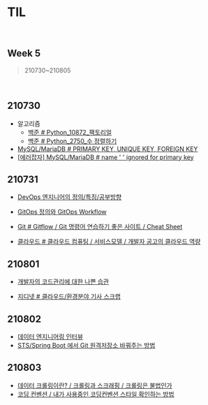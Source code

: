 # TIL

<br>

## Week 5

> 210730~210805

<br>



## 210730

* 알고리즘
  * [백준 # Python_10872_팩토리얼](https://pythontoomuchinformation.tistory.com/349)
  * [백준 # Python_2750_수 정렬하기](https://pythontoomuchinformation.tistory.com/350)
* [MySQL/MariaDB # PRIMARY KEY, UNIQUE KEY, FOREIGN KEY]( https://pythontoomuchinformation.tistory.com/348)
* [[에러잡자] MySQL/MariaDB # name ' ' ignored for primary key]( https://pythontoomuchinformation.tistory.com/351)



## 210731

* [DevOps 엔지니어의 정의/특징/공부방향](https://pythontoomuchinformation.tistory.com/352)

* [GitOps 정의와 GitOps Workflow](https://pythontoomuchinformation.tistory.com/353)

* [Git # Gitflow / Git 명령어 연습하기 좋은 사이트 / Cheat Sheet](https://pythontoomuchinformation.tistory.com/354)

* [클라우드 # 클라우드 컴퓨팅 / 서비스모델 / 개발자 공고의 클라우드 역량](https://pythontoomuchinformation.tistory.com/356)



## 210801

* [개발자의 코드관리에 대한 나쁜 습관](https://pythontoomuchinformation.tistory.com/358)

* [지디넷 # 클라우드/환경분야 기사 스크랩](https://pythontoomuchinformation.tistory.com/359)



## 210802

* [데이터 엔지니어링 인터뷰](https://pythontoomuchinformation.tistory.com/360)
* [STS/Spring Boot 에서 Git 원격저장소 바꿔주는 방법](https://pythontoomuchinformation.tistory.com/362)



## 210803

* [데이터 크롤링이란? / 크롤링과 스크래핑 / 크롤링은 불법인가](https://pythontoomuchinformation.tistory.com/363)
* [코딩 컨벤션 / 내가 사용중인 코딩컨벤션 스타일 확인하는 방법](https://pythontoomuchinformation.tistory.com/364)

